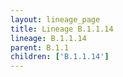 ```yaml
---
layout: lineage_page
title: Lineage B.1.1.14
lineage: B.1.1.14
parent: B.1.1
children: ['B.1.1.14']
---
```

